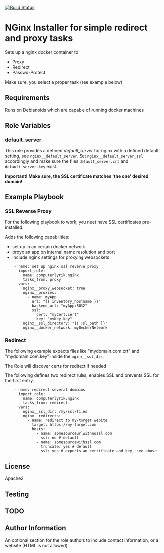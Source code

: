 [![Build Status](https://travis-ci.org/computerlyrik/ansible-nginx.svg?branch=master)](https://travis-ci.org/computerlyrik/ansible-nginx)

NGinx Installer for simple redirect and proxy tasks
=========

Sets up a nginx docker container to

* Proxy
* Redirect
* Passwd-Protect

Make sure, you select a proper task (see example below)

Requirements
------------

Runs on Debianoids which are capable of running docker machines

Role Variables
--------------

### default_server

This role provides a defined *default_server* for nginx with a defined default setting, see `nginx__default_server`. Set `nginx__default_server_ssl` accordingly and make sure the files `default_server.crt` and `default_server.key` exist.

**Important! Make sure, the SSL certificate matches 'the one' desired domain!**


Example Playbook
----------------

### SSL Reverse Proxy
For the following playbook to work, you neet have SSL certificates pre-installed.

Adds the following capabilities:
- set up in an certain docker network
- proyx an app on internal name resolution and port
- include nginx settings for proxying websockets

```
    - name: set up nginx ssl reverse proxy
      import_role:
        name: computerlyrik.nginx
        tasks_from: proxy
      vars:
        nginx__proxy_websocket: true
        nginx__proxies:
          - name: myApp
            url: "{{ inventory_hostname }}"
            backend_url: "myApp:8052"
            ssl:
              cert: "myCert.cert"
              key: "myKey.key"
        nginx__ssl_directory: "{{ ssl_path }}"
        nginx__docker_network: myDockerNetwork
```

### Redirect

The following example expects files like "mydomain.com.crt" and "mydomain.com.key" inside the `nginx__ssl_dir`. 

The Role will discover certs for redirect if needed

The following defines two redirect rules, enables SSL and prevents SSL for the first entry.

```
    - name: redirect several domains
      import_role:
        name: computerlyrik.nginx
        tasks_from: redirect
      vars:
        nginx__ssl_dir: /my/ssl/files
        nginx__redirects:
          - name: redirect to my-target webite
            target: https://my-target.com
            hosts:
              - name: somesourceurlwithnossl.com
                ssl: no # default
              - name: somesourcewithssl.com
                truncate: yes # default
                ssl: yes # expects an certificate and key, see above
```

License
-------

Apache2

Testing
-------

TODO
----

Author Information
------------------

An optional section for the role authors to include contact information, or a website (HTML is not allowed).
